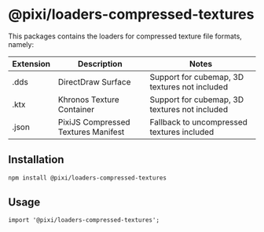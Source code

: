 # @pixi/loaders-compressed-textures

This packages contains the loaders for compressed texture file formats, namely:

| Extension  | Description                                 | Notes                                         |
| ---------- | ------------------------------------------- | --------------------------------------------- |
| .dds       | DirectDraw Surface                          | Support for cubemap, 3D textures not included |
| .ktx       | Khronos Texture Container                   | Support for cubemap, 3D textures not included |
| .json      | PixiJS Compressed Textures Manifest         | Fallback to uncompressed textures included    |

## Installation

```bash
npm install @pixi/loaders-compressed-textures
```

## Usage

```
import '@pixi/loaders-compressed-textures';
```
